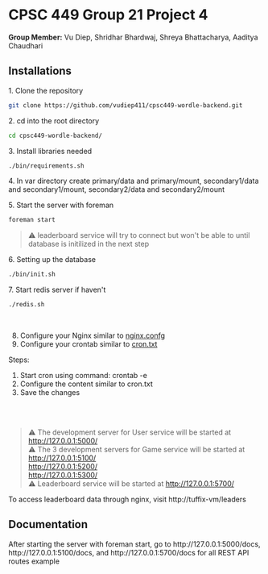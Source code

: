 # CPSC 449 Group 21 Project 4
<p><b>Group Member:</b> Vu Diep, Shridhar Bhardwaj, Shreya Bhattacharya, Aaditya Chaudhari</p>

## Installations
<p>1. Clone the repository</p>

```sh
git clone https://github.com/vudiep411/cpsc449-wordle-backend.git
```
<p>2. cd into the root directory</p>

```sh
cd cpsc449-wordle-backend/
```
<p>3. Install libraries needed</p>

```sh
./bin/requirements.sh
```

<p>4. In var directory create primary/data and primary/mount, secondary1/data and secondary1/mount, secondary2/data and secondary2/mount </p>

<p>5. Start the server with foreman</p>

```sh
foreman start
```

> ⚠ leaderboard service will try to connect but won't be able to until database is initilized in the next step

<p>6. Setting up the database</p>

```sh
./bin/init.sh
```

<p>7. Start redis server if haven't</p>

```sh
./redis.sh
```
<br/>

8. Configure your Nginx similar to [nginx.confg](nginx.confg)
9. Configure your crontab similar to [cron.txt](cron.txt)

Steps:
1. Start cron using command: crontab -e
2. Configure the content similar to cron.txt
3. Save the changes
    

<br/>
<br/>


> ⚠ The development server for User service will be started at http://127.0.0.1:5000/ <br/>
> ⚠ The 3 development servers for Game service will be started at <br/>
http://127.0.0.1:5100/  <br/>
http://127.0.0.1:5200/  <br/>
http://127.0.0.1:5300/  <br/>
> ⚠ Leaderboard service will be started at http://127.0.0.1:5700/ <br/>

To access leaderboard data through nginx, visit http://tuffix-vm/leaders

## Documentation

<p>After starting the server with foreman start, go to http://127.0.0.1:5000/docs, http://127.0.0.1:5100/docs, and http://127.0.0.1:5700/docs for all REST API routes example</p>
